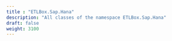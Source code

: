 ```yaml
---
title : "ETLBox.Sap.Hana"
description: "All classes of the namespace ETLBox.Sap.Hana"
draft: false
weight: 3100
---
```

